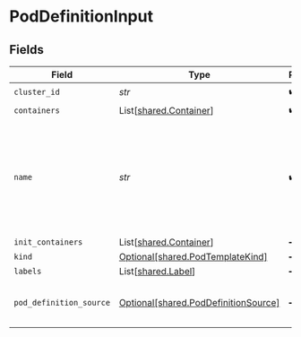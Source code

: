 # PodDefinitionInput


## Fields

| Field                                                                                                     | Type                                                                                                      | Required                                                                                                  | Description                                                                                               |
| --------------------------------------------------------------------------------------------------------- | --------------------------------------------------------------------------------------------------------- | --------------------------------------------------------------------------------------------------------- | --------------------------------------------------------------------------------------------------------- |
| `cluster_id`                                                                                              | *str*                                                                                                     | :heavy_check_mark:                                                                                        | N/A                                                                                                       |
| `containers`                                                                                              | List[[shared.Container](../../models/shared/container.md)]                                                | :heavy_check_mark:                                                                                        | N/A                                                                                                       |
| `name`                                                                                                    | *str*                                                                                                     | :heavy_check_mark:                                                                                        | in pod template, this is the normalized name (for example, get it from pod -> replicaset -> deployment).<br/> |
| `init_containers`                                                                                         | List[[shared.Container](../../models/shared/container.md)]                                                | :heavy_minus_sign:                                                                                        | N/A                                                                                                       |
| `kind`                                                                                                    | [Optional[shared.PodTemplateKind]](../../models/shared/podtemplatekind.md)                                | :heavy_minus_sign:                                                                                        | N/A                                                                                                       |
| `labels`                                                                                                  | List[[shared.Label](../../models/shared/label.md)]                                                        | :heavy_minus_sign:                                                                                        | N/A                                                                                                       |
| `pod_definition_source`                                                                                   | [Optional[shared.PodDefinitionSource]](../../models/shared/poddefinitionsource.md)                        | :heavy_minus_sign:                                                                                        | The source type of the pod definition                                                                     |